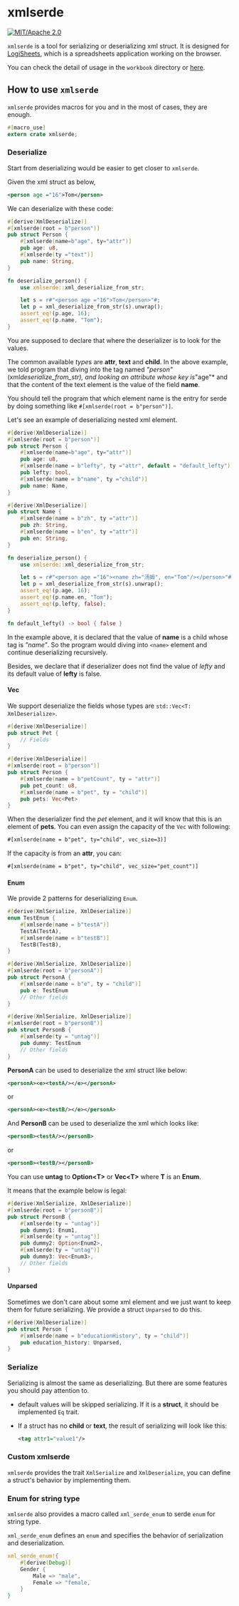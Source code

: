 # xmlserde

[![MIT/Apache 2.0](https://img.shields.io/badge/license-MIT/Mit-blue.svg)](./LICENSE)

`xmlserde` is a tool for serializing or deserializing xml struct.
It is designed for [LogiSheets](https://github.com/proclml/LogiSheets), which is a spreadsheets application working on the browser.

You can check the detail of usage in the `workbook` directory or [here](https://github.com/proclml/LogiSheets/tree/master/crates/workbook).

## How to use `xmlserde`

`xmlserde` provides macros for you and in the most of cases, they are enough.

```rs
#[macro_use]
extern crate xmlserde;
```

### Deserialize

Start from deserializing would be easier to get closer to `xmlserde`.

Given the xml struct as below,

```xml
<person age ="16">Tom</person>
```

We can deserialize with these code:

```rs
#[derive(XmlDeserialize)]
#[xmlserde(root = b"person")]
pub struct Person {
    #[xmlserde(name=b"age", ty="attr")]
    pub age: u8,
    #[xmlserde(ty ="text")]
    pub name: String,
}

fn deserialize_person() {
    use xmlserde::xml_deserialize_from_str;

    let s = r#"<person age ="16">Tom</person>"#;
    let p = xml_deserialize_from_str(s).unwrap();
    assert_eq!(p.age, 16);
    assert_eq!(p.name, "Tom");
}
```

You are supposed to declare that where the deserializer is to look for the values.

The common available *type*s are **attr**, **text** and **child**. In the above example, we told program that diving into the tag named *"person"* (xml*deserialize_from_str), and looking an attribute
whose key is*"age"* and that the content of the text element is the value of the field **name**.

You should tell the program that which element name is the entry for serde by
doing something like `#[xmlserde(root = b"person")]`.

Let's see an example of deserializing nested xml element.

```rs
#[derive(XmlDeserialize)]
#[xmlserde(root = b"person")]
pub struct Person {
    #[xmlserde(name=b"age", ty="attr")]
    pub age: u8,
    #[xmlserde(name = b"lefty", ty ="attr", default = "default_lefty")]
    pub lefty: bool,
    #[xmlserde(name = b"name", ty ="child")]
    pub name: Name,
}

#[derive(XmlDeserialize)]
pub struct Name {
    #[xmlserde(name = b"zh", ty ="attr")]
    pub zh: String,
    #[xmlserde(name = b"en", ty ="attr")]
    pub en: String,
}

fn deserialize_person() {
    use xmlserde::xml_deserialize_from_str;

    let s = r#"<person age ="16"><name zh="汤姆", en="Tom"/></person>"#;
    let p = xml_deserialize_from_str(s).unwrap();
    assert_eq!(p.age, 16);
    assert_eq!(p.name.en, "Tom");
    assert_eq!(p.lefty, false);
}

fn default_lefty() -> bool { false }
```

In the example above, it is declared that the value of **name** is a child whose tag is *"name"*. So the program would diving into `<name>` element and continue deserializing recursively.

Besides, we declare that if deserializer does not find the value of *lefty*
and its default value of **lefty** is false.

#### Vec

We support deserialize the fields whose types are `std::Vec<T: XmlDeserialize>`.

```rs
#[derive(XmlDeserialize)]
pub struct Pet {
    // Fields
}

#[derive(XmlDeserialize)]
#[xmlserde(root = b"person")]
pub struct Person {
    #[xmlserde(name = b"petCount", ty = "attr")]
    pub pet_count: u8,
    #[xmlserde(name = b"pet", ty = "child")]
    pub pets: Vec<Pet>
}
```

When the deserializer find the *pet* element, and it will know that this is an element of **pets**. You can even assign the capacity of the `Vec` with following:

```xml
#[xmlserde(name = b"pet", ty="child", vec_size=3)]
```

If the capacity is from an **attr**, you can:

```xml
#[xmlserde(name = b"pet", ty="child", vec_size="pet_count")]
```

#### Enum

We provide 2 patterns for deserializing `Enum`.

```rs
#[derive(XmlSerialize, XmlDeserialize)]
enum TestEnum {
    #[xmlserde(name = b"testA")]
    TestA(TestA),
    #[xmlserde(name = b"testB")]
    TestB(TestB),
}

#[derive(XmlSerialize, XmlDeserialize)]
#[xmlserde(root = b"personA")]
pub struct PersonA {
    #[xmlserde(name = b"e", ty = "child")]
    pub e: TestEnum
    // Other fields
}

#[derive(XmlSerialize, XmlDeserialize)]
#[xmlserde(root = b"personB")]
pub struct PersonB {
    #[xmlserde(ty = "untag")]
    pub dummy: TestEnum
    // Other fields
}
```

**PersonA** can be used to deserialize the xml struct like below:

```xml
<personA><e><testA/></e></personA>
```

or

```xml
<personA><e><testB/></e></personA>
```

And **PersonB** can be used to deserialize the xml which looks like:

```xml
<personB><testA/></personB>
```

or

```xml
<personB><testB/></personB>
```

You can use **untag** to **Option\<T\>** or **Vec\<T\>** where **T** is an **Enum**.

It means that the example below is legal:

```rust
#[derive(XmlSerialize, XmlDeserialize)]
#[xmlserde(root = b"personB")]
pub struct PersonB {
    #[xmlserde(ty = "untag")]
    pub dummy1: Enum1,
    #[xmlserde(ty = "untag")]
    pub dummy2: Option<Enum2>,
    #[xmlserde(ty = "untag")]
    pub dummy3: Vec<Enum3>,
    // Other fields
}
```

#### Unparsed

Sometimes we don't care about some xml element and we just want to keep them for future serializing.
We provide a struct `Unparsed` to do this.

```rs
#[derive(XmlDeserialize)]
pub struct Person {
    #[xmlserde(name = b"educationHistory", ty = "child")]
    pub education_history: Unparsed,
}
```

### Serialize

Serializing is almost the same as deserializing.
But there are some features you should pay attention to.

- default values will be skipped serializing.
If it is a **struct**, it should be implemented `Eq` trait.
- If a struct has no **child** or **text**, the result of serializing will
  look like this:

  ```xml
  <tag attr1="value1"/>
  ```

### Custom xmlserde

`xmlserde` provides the trait `XmlSerialize` and `XmlDeserialize`, you
can define a struct's behavior by implementing them.

### Enum for string type

`xmlserde` also provides a macro called `xml_serde_enum` to serde `enum` for string type.

`xml_serde_enum` defines an `enum` and specifies the behavior of serialization and deserialization.

```rust
xml_serde_enum!{
    #[derive(Debug)]
    Gender {
        Male => "male",
        Female => "female,
    }
}
```

